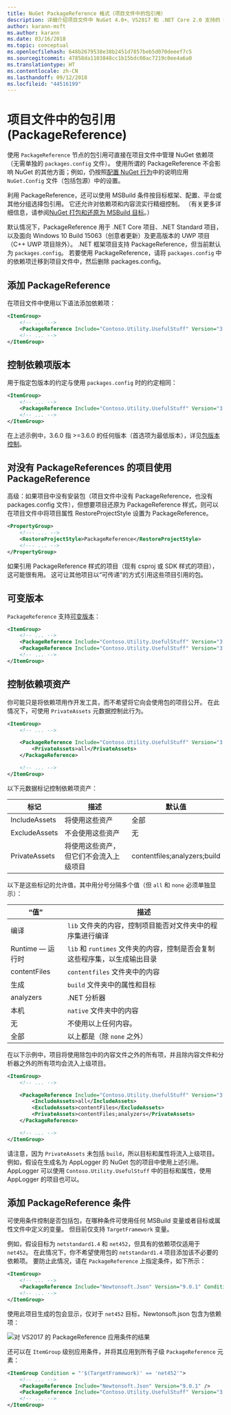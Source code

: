 ```yaml
---
title: NuGet PackageReference 格式（项目文件中的包引用）
description: 详细介绍项目文件中 NuGet 4.0+、VS2017 和 .NET Core 2.0 支持的 NuGet PackageReference
author: karann-msft
ms.author: karann
ms.date: 03/16/2018
ms.topic: conceptual
ms.openlocfilehash: 648b2679538e38b2451d7857beb5d070deeef7c5
ms.sourcegitcommit: 47858da1103848cc1b15bdc00ac7219c0ee4a6a0
ms.translationtype: HT
ms.contentlocale: zh-CN
ms.lasthandoff: 09/12/2018
ms.locfileid: "44516199"
---
```

# <a name="package-references-packagereference-in-project-files"></a>项目文件中的包引用 (PackageReference)

使用 `PackageReference` 节点的包引用可直接在项目文件中管理 NuGet 依赖项（无需单独的 `packages.config` 文件）。 使用所谓的 PackageReference 不会影响 NuGet 的其他方面；例如，仍按照[配置 NuGet 行为](configuring-nuget-behavior.md)中的说明应用 `NuGet.Config` 文件（包括包源）中的设置。

利用 PackageReference，还可以使用 MSBuild 条件按目标框架、配置、平台或其他分组选择包引用。 它还允许对依赖项和内容流实行精细控制。 （有关更多详细信息，请参阅[NuGet 打包和还原为 MSBuild 目标](../reference/msbuild-targets.md)。）

默认情况下，PackageReference 用于 .NET Core 项目、.NET Standard 项目，以及面向 Windows 10 Build 15063（创意者更新）及更高版本的 UWP 项目（C++ UWP 项目除外）。 .NET 框架项目支持 PackageReference，但当前默认为 `packages.config`。 若要使用 PackageReference，请将 `packages.config` 中的依赖项迁移到项目文件中，然后删除 packages.config。

## <a name="adding-a-packagereference"></a>添加 PackageReference

在项目文件中使用以下语法添加依赖项：

```xml
<ItemGroup>
    <!-- ... -->
    <PackageReference Include="Contoso.Utility.UsefulStuff" Version="3.6.0" />
    <!-- ... -->
</ItemGroup>
```

## <a name="controlling-dependency-version"></a>控制依赖项版本

用于指定包版本的约定与使用 `packages.config` 时的约定相同：

```xml
<ItemGroup>
    <!-- ... -->
    <PackageReference Include="Contoso.Utility.UsefulStuff" Version="3.6.0" />
    <!-- ... -->
</ItemGroup>
```

在上述示例中，3.6.0 指 >=3.6.0 的任何版本（首选项为最低版本），详见[包版本控制](../reference/package-versioning.md#version-ranges-and-wildcards)。

## <a name="using-packagereference-for-a-project-with-no-packagereferences"></a>对没有 PackageReferences 的项目使用 PackageReference
高级：如果项目中没有安装包（项目文件中没有 PackageReference，也没有 packages.config 文件），但想要项目还原为 PackageReference 样式，则可以在项目文件中将项目属性 RestoreProjectStyle 设置为 PackageReference。
```xml
<PropertyGroup>
    <!--- ... -->
    <RestoreProjectStyle>PackageReference</RestoreProjectStyle>
    <!--- ... -->
</PropertyGroup>    
```
如果引用 PackageReference 样式的项目（现有 csproj 或 SDK 样式的项目），这可能很有用。 这可让其他项目以“可传递”的方式引用这些项目引用的包。

## <a name="floating-versions"></a>可变版本

`PackageReference` 支持[可变版本](../consume-packages/dependency-resolution.md#floating-versions)：

```xml
<ItemGroup>
    <!-- ... -->
    <PackageReference Include="Contoso.Utility.UsefulStuff" Version="3.6.*" />
    <PackageReference Include="Contoso.Utility.UsefulStuff" Version="3.6.0-beta*" />
    <!-- ... -->
</ItemGroup>
```

## <a name="controlling-dependency-assets"></a>控制依赖项资产

你可能只是将依赖项用作开发工具，而不希望将它向会使用包的项目公开。 在此情况下，可使用 `PrivateAssets` 元数据控制此行为。

```xml
<ItemGroup>
    <!-- ... -->

    <PackageReference Include="Contoso.Utility.UsefulStuff" Version="3.6.0">
        <PrivateAssets>all</PrivateAssets>
    </PackageReference>

    <!-- ... -->
</ItemGroup>
```

以下元数据标记控制依赖项资产：

| 标记 | 描述 | 默认值 |
| --- | --- | --- |
| IncludeAssets | 将使用这些资产 | 全部 |
| ExcludeAssets | 不会使用这些资产 | 无 |
| PrivateAssets | 将使用这些资产，但它们不会流入上级项目 | contentfiles;analyzers;build |

以下是这些标记的允许值，其中用分号分隔多个值（但 `all` 和 `none` 必须单独显示）：

| “值” | 描述 |
| --- | ---
| 编译 | `lib` 文件夹的内容，控制项目能否对文件夹中的程序集进行编译 |
| Runtime — 运行时 | `lib` 和 `runtimes` 文件夹的内容，控制是否会复制这些程序集，以生成输出目录 |
| contentFiles | `contentfiles` 文件夹中的内容 |
| 生成 | `build` 文件夹中的属性和目标 |
| analyzers | .NET 分析器 |
| 本机 | `native` 文件夹中的内容 |
| 无 | 不使用以上任何内容。 |
| 全部 | 以上都是（除 `none` 之外） |

在以下示例中，项目将使用除包中的内容文件之外的所有项，并且除内容文件和分析器之外的所有项均会流入上级项目。

```xml
<ItemGroup>
    <!-- ... -->

    <PackageReference Include="Contoso.Utility.UsefulStuff" Version="3.6.0">
        <IncludeAssets>all</IncludeAssets>
        <ExcludeAssets>contentFiles</ExcludeAssets>
        <PrivateAssets>contentFiles;analyzers</PrivateAssets>
    </PackageReference>

    <!-- ... -->
</ItemGroup>
```

请注意，因为 `PrivateAssets` 未包括 `build`，所以目标和属性将流入上级项目。 例如，假设在生成名为 AppLogger 的 NuGet 包的项目中使用上述引用。 AppLogger 可以使用 `Contoso.Utility.UsefulStuff` 中的目标和属性，使用 AppLogger 的项目也可以。

## <a name="adding-a-packagereference-condition"></a>添加 PackageReference 条件

可使用条件控制是否包括包，在哪种条件可使用任何 MSBuild 变量或者目标或属性文件中定义的变量。 但目前仅支持 `TargetFramework` 变量。

例如，假设目标为 `netstandard1.4` 和 `net452`，但具有的依赖项仅适用于 `net452`。 在此情况下，你不希望使用包的 `netstandard1.4` 项目添加该不必要的依赖项。 要防止此情况，请在 `PackageReference` 上指定条件，如下所示：

```xml
<ItemGroup>
    <!-- ... -->
    <PackageReference Include="Newtonsoft.Json" Version="9.0.1" Condition="'$(TargetFramework)' == 'net452'" />
    <!-- ... -->
</ItemGroup>
```

使用此项目生成的包会显示，仅对于 `net452` 目标，Newtonsoft.json 包含为依赖项：

![对 VS2017 的 PackageReference 应用条件的结果](media/PackageReference-Condition.png)

还可以在 `ItemGroup` 级别应用条件，并将其应用到所有子级 `PackageReference` 元素：

```xml
<ItemGroup Condition = "'$(TargetFramework)' == 'net452'">
    <!-- ... -->
    <PackageReference Include="Newtonsoft.Json" Version="9.0.1" />
    <PackageReference Include="Contoso.Utility.UsefulStuff" Version="3.6.0" />
    <!-- ... -->
</ItemGroup>
```
